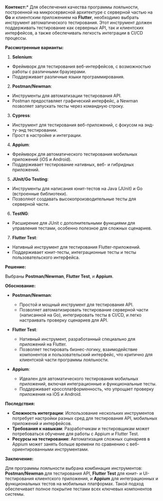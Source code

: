 **Контекст:***
Для обеспечения качества программы лояльности, построенной на микросервисной архитектуре с серверной частью на **Go** и клиентским приложением на **Flutter**, необходимо выбрать инструмент автоматического тестирования. Этот инструмент должен поддерживать тестирование как серверных API, так и клиентских интерфейсов, а также обеспечивать легкость интеграции в CI/CD процессы.

**Рассмотренные варианты:**

1. **Selenium**:

- Фреймворк для тестирования веб-интерфейсов, с возможностью работы с различными браузерами.
- Поддерживает различные языки программирования.
2. **Postman/Newman**:
- Инструменты для автоматизации тестирования API.
- Postman предоставляет графический интерфейс, а Newman позволяет запускать тесты через командную строку.
3. **Cypress**:
- Инструмент для тестирования веб-приложений, с фокусом на энд-ту-энд тестировании.
- Прост в настройке и интеграции.
4. **Appium**:
- Фреймворк для автоматического тестирования мобильных приложений (iOS и Android).
- Поддерживает тестирование нативных, веб- и гибридных приложений.
5. **JUnit/Go Testing**:
- Инструменты для написания юнит-тестов на Java (JUnit) и Go (встроенные библиотеки).
- Позволяют создавать высокопроизводительные тесты для серверной части.
6. **TestNG**:
- Расширение для JUnit с дополнительными функциями для управления тестами, особенно полезное для сложных сценариев.
7. **Flutter Test**:
- Нативный инструмент для тестирования Flutter-приложений.
- Поддерживает юнит-тесты, интеграционные тесты и тесты пользовательского интерфейса.

**Решение:**

Выбраны **Postman/Newman**, **Flutter Test**, и **Appium**.

**Обоснование:**

- **Postman/Newman**:
    
    - Простой и мощный инструмент для тестирования API.
    - Позволяет автоматизировать тестирование серверной части (написанной на Go), интегрировать тесты в CI/CD, и легко настраивать проверку сценариев для API.
- **Flutter Test**:
    
    - Нативный инструмент, разработанный специально для приложений на Flutter.
    - Позволяет тестировать бизнес-логику, взаимодействие компонентов и пользовательский интерфейс, что критично для клиентской части программы лояльности.
- **Appium**:
    
    - Идеален для автоматического тестирования мобильных приложений, включая интеграционные и функциональные тесты.
    - Поддерживает кроссплатформенность, что упрощает проверку приложения на iOS и Android.

**Последствия:**

- **Сложность интеграции**: Использование нескольких инструментов потребует настройки разных сред для тестирования API, мобильных приложений и интерфейсов.
- **Требования к навыкам**: Разработчикам и тестировщикам может потребоваться обучение для работы с Appium и Flutter Test.
- **Ресурсы на тестирование**: Автоматизация сложных сценариев в Appium может занять больше времени по сравнению с веб-ориентированными инструментами.

**Заключение:**

Для программы лояльности выбрана комбинация инструментов: **Postman/Newman** для тестирования API, **Flutter Test** для юнит- и UI-тестирования клиентского приложения, и **Appium** для интеграционных и функциональных тестов на мобильных платформах. Такой подход обеспечивает полное покрытие тестами всех ключевых компонентов системы.